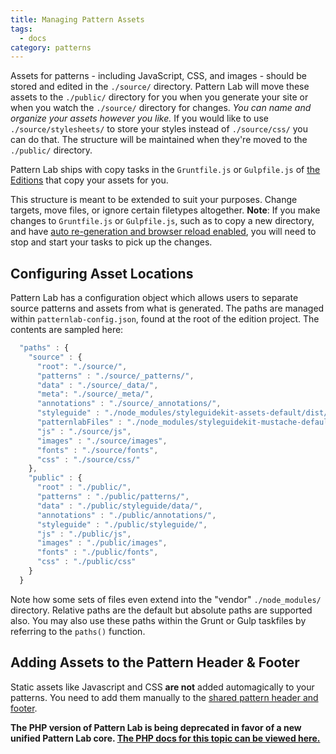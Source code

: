 ```yaml
---
title: Managing Pattern Assets
tags:
  - docs
category: patterns
---
```


Assets for patterns - including JavaScript, CSS, and images - should be stored and edited in the `./source/` directory. Pattern Lab will move these assets to the `./public/` directory for you when you generate your site or when you watch the `./source/` directory for changes. _You can name and organize your assets however you like._ If you would like to use `./source/stylesheets/` to store your styles instead of `./source/css/` you can do that. The structure will be maintained when they're moved to the `./public/` directory.

Pattern Lab ships with copy tasks in the `Gruntfile.js` or `Gulpfile.js` of [the Editions](https://github.com/pattern-lab/?utf8=%E2%9C%93&query=edition-node) that copy your assets for you.

This structure is meant to be extended to suit your purposes. Change targets, move files, or ignore certain filetypes altogether. **Note**: If you make changes to `Gruntfile.js` or `Gulpfile.js`, such as to copy a new directory, and have [auto re-generation and browser reload enabled](/docs/advanced-auto-regenerate.html#node), you will need to stop and start your tasks to pick up the changes.

## Configuring Asset Locations

Pattern Lab has a configuration object which allows users to separate source patterns and assets from what is generated. The paths are managed within `patternlab-config.json`, found at the root of the edition project. The contents are sampled here:

```javascript
  "paths" : {
    "source" : {
      "root": "./source/",
      "patterns" : "./source/_patterns/",
      "data" : "./source/_data/",
      "meta": "./source/_meta/",
      "annotations" : "./source/_annotations/",
      "styleguide" : "./node_modules/styleguidekit-assets-default/dist/",
      "patternlabFiles" : "./node_modules/styleguidekit-mustache-default/views/",
      "js" : "./source/js",
      "images" : "./source/images",
      "fonts" : "./source/fonts",
      "css" : "./source/css/"
    },
    "public" : {
      "root" : "./public/",
      "patterns" : "./public/patterns/",
      "data" : "./public/styleguide/data/",
      "annotations" : "./public/annotations/",
      "styleguide" : "./public/styleguide/",
      "js" : "./public/js",
      "images" : "./public/images",
      "fonts" : "./public/fonts",
      "css" : "./public/css"
    }
  }
```

Note how some sets of files even extend into the "vendor" `./node_modules/` directory. Relative paths are the default but absolute paths are supported also. You may also use these paths within the Grunt or Gulp taskfiles by referring to the `paths()` function.

## Adding Assets to the Pattern Header &amp; Footer

Static assets like Javascript and CSS **are not** added automagically to your patterns. You need to add them manually to the [shared pattern header and footer](/docs/advanced-auto-regenerate.html#node).

<strong>The PHP version of Pattern Lab is being deprecated in favor of a new unified Pattern Lab core. <a href='./php/pattern-managing-assets'>The PHP docs for this topic can be viewed here.</a></strong>
